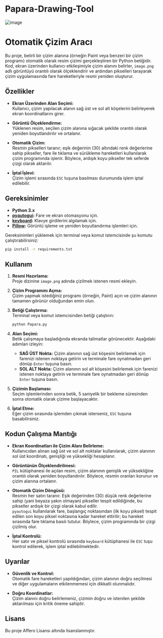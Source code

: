 # Papara-Drawing-Tool

![image](https://github.com/user-attachments/assets/341494f6-e34e-40a0-8957-0fd9a14f2cf7)



# Otomatik Çizim Aracı

Bu proje, belirli bir çizim alanına (örneğin Paint veya benzeri bir çizim programı) otomatik olarak resim çizimi gerçekleştiren bir Python betiğidir. Kod, ekran üzerinden kullanıcı etkileşimiyle çizim alanını belirler, `image.png` adlı görüntüyü orantılı olarak ölçeklendirir ve ardından pikselleri tarayarak çizim uygulamasında fare hareketleriyle resmi yeniden oluşturur.

## Özellikler

- **Ekran Üzerinden Alan Seçimi:**  
  Kullanıcı, çizim yapılacak alanın sağ üst ve sol alt köşelerini belirleyerek ekran koordinatlarını girer.

- **Görüntü Ölçeklendirme:**  
  Yüklenen resim, seçilen çizim alanına sığacak şekilde orantılı olarak yeniden boyutlandırılır ve ortalanır.

- **Otomatik Çizim:**  
  Resmin pikselleri taranır; eşik değerinin (30) altındaki renk değerlerine sahip pikseller, fare ile tıklama ve sürükleme hareketleri kullanılarak çizim programında işlenir. Böylece, ardışık koyu pikseller tek seferde çizgi olarak aktarılır.

- **İptal İşlevi:**  
  Çizim işlemi sırasında `ESC` tuşuna basılması durumunda işlem iptal edilebilir.

## Gereksinimler

- **Python 3.x**
- **[pyautogui](https://pypi.org/project/PyAutoGUI/):** Fare ve ekran otomasyonu için.
- **[keyboard](https://pypi.org/project/keyboard/):** Klavye girdilerini algılamak için.
- **[Pillow](https://pypi.org/project/Pillow/):** Görüntü işleme ve yeniden boyutlandırma işlemleri için.

Gereksinimleri yüklemek için terminal veya komut istemcisinde şu komutu çalıştırabilirsiniz:

```bash
pip install -r requirements.txt
```

## Kullanım

1. **Resmi Hazırlama:**  
   Proje dizinine `image.png` adında çizilmek istenen resmi ekleyin.

2. **Çizim Programını Açma:**  
   Çizim yapmak istediğiniz programı (örneğin, Paint) açın ve çizim alanının tamamen görünür olduğundan emin olun.

3. **Betiği Çalıştırma:**  
   Terminal veya komut istemcisinden betiği çalıştırın:
   ```bash
   python Papara.py
   ```

4. **Alan Seçimi:**  
   Betik çalışmaya başladığında ekranda talimatlar görünecektir. Aşağıdaki adımları izleyin:
   - **SAĞ ÜST Nokta:** Çizim alanının sağ üst köşesini belirlemek için farenizi istenen noktaya getirin ve terminale fare oynatmadan geri dönüp `Enter` tuşuna basın.
   - **SOL ALT Nokta:** Çizim alanının sol alt köşesini belirlemek için farenizi istenen noktaya getirin ve terminale fare oynatmadan geri dönüp `Enter` tuşuna basın.

5. **Çizimin Başlaması:**  
   Seçim işlemlerinden sonra betik, 5 saniyelik bir bekleme süresinden sonra otomatik olarak çizime başlayacaktır.

6. **İptal Etme:**  
   Eğer çizim sırasında işlemden çıkmak isterseniz, `ESC` tuşuna basabilirsiniz.

## Kodun Çalışma Mantığı

- **Ekran Koordinatları ile Çizim Alanı Belirleme:**  
  Kullanıcıdan alınan sağ üst ve sol alt noktalar kullanılarak, çizim alanının sol üst koordinatı, genişliği ve yüksekliği hesaplanır.

- **Görüntünün Ölçeklendirilmesi:**  
  `PIL` kütüphanesi ile açılan resim, çizim alanının genişlik ve yüksekliğine orantılı olarak yeniden boyutlandırılır. Böylece, resmin oranları korunur ve çizim alanına ortalanır.

- **Otomatik Çizim Döngüsü:**  
  Resmin her satırı taranır. Eşik değerinden (30) düşük renk değerlerine sahip (yani beyaza yakın olmayan) pikseller tespit edildiğinde, bu pikseller ardışık bir çizgi olarak kabul edilir.  
  `pyautogui` kullanılarak fare, başlangıç noktasından (ilk koyu piksel) tespit edilen son koyu piksel noktasına kadar hareket ettirilir; bu hareket sırasında fare tıklama basılı tutulur. Böylece, çizim programında bir çizgi çizilmiş olur.

- **İptal Kontrolü:**  
  Her satır ve piksel kontrolü sırasında `keyboard` kütüphanesi ile `ESC` tuşu kontrol edilerek, işlem iptal edilebilmektedir.

## Uyarılar

- **Güvenlik ve Kontrol:**  
  Otomatik fare hareketleri yapıldığından, çizim alanının doğru seçilmesi ve diğer uygulamaların etkilenmemesi için dikkatli olunmalıdır.
  
- **Doğru Koordinatlar:**  
  Çizim alanını doğru belirlemeniz, çizimin doğru ve istenilen şekilde aktarılması için kritik öneme sahiptir.

## Lisans

Bu proje Affero Lisansı altında lisanslanmıştır.

